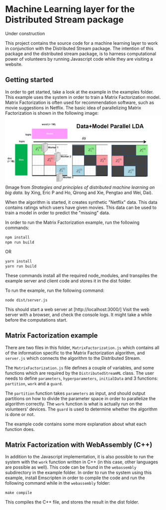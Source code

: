 # Machine Learning layer for the Distributed Stream package
Under construction

This project contains the source code for a machine learning layer to work in conjunction with the Distributed Stream package. The intention of this package and the distributed stream package, is to harness computational power of volunteers by running Javascript code while they are visiting a website.


## Getting started

In order to get started, take a look at the example in the examples folder. This example uses the system in order to train a Matrix Factorization model. Matrix Factorization is often used for recommendation software, such as movie suggestions in Netflix. The basic idea of parallelizing Matrix Factorization is shown in the following image:
![Matrix Factorization](./images/matrixfactorization.png) (Image from _Strategies and principles of distributed machine learning on big data._ by Xing, Eric P and Ho, Qirong and Xie, Pengtao and Wei, Dai).

When the algorithm is started, it creates synthetic "Netflix" data. This data contains ratings which users have given movies. This data can be used to train a model in order to predict the "missing" data.

In order to run the Matrix Factorization example, run the following commands:
```
npm install
npm run build
```
OR
```
yarn install
yarn run build
```
These commands install all the required node_modules, and transpiles the example server and client code and stores it in the dist folder.

To run the example, run the following command:
```
node dist/server.js
```

This should start a web server at [http://localhost:3000/]
Visit the web server with a browser, and check the console logs. It might take a while before the computations start.

## Matrix Factorization example

There are two files in this folder, `MatrixFactorization.js` which contains all of the information specific to the Matrix Factorization algorithm, and `server.js` which connects the algorithm to the Distributed Stream.

The `MatrixFactorization.js` file defines a couple of variables, and some functions which are required by the `DistributedStreamML` class. The user needs to define `parameters`, `hyperparameters`, `initialData` and 3 functions: `partition`, `work` and a `guard`.

The `partition` function takes `parameters` as input, and should output partitions on how to divide the parameter space in order to parallelize the algorithm correctly. The `work` function is what is actually run on the volunteers' devices. The `guard` is used to determine whether the algorithm is done or not.

The example code contains some more explanation about what each function does.

## Matrix Factorization with WebAssembly (C++)

In addition to the Javascript implementation, it is also possible to run the system with the `work` function written in C++ (in this case, other languages are possible as well). This code can be found in the `webassembly` subdirectory in the example folder. In order to run the system using this example, install Emscripten in order to compile the code and run the following command while in the `webassembly` folder:
```
make compile
```
This compiles the C++ file, and stores the result in the dist folder.